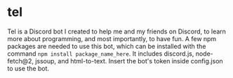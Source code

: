 # tel
Tel is a Discord bot I created to help me and my friends on Discord, to learn more about programming, and most importantly, to have fun.
A few npm packages are needed to use this bot, which can be installed with the command `npm install package_name_here`. It includes discord.js, node-fetch@2, jssoup, and html-to-text.
Insert the bot's token inside config.json to use the bot.
